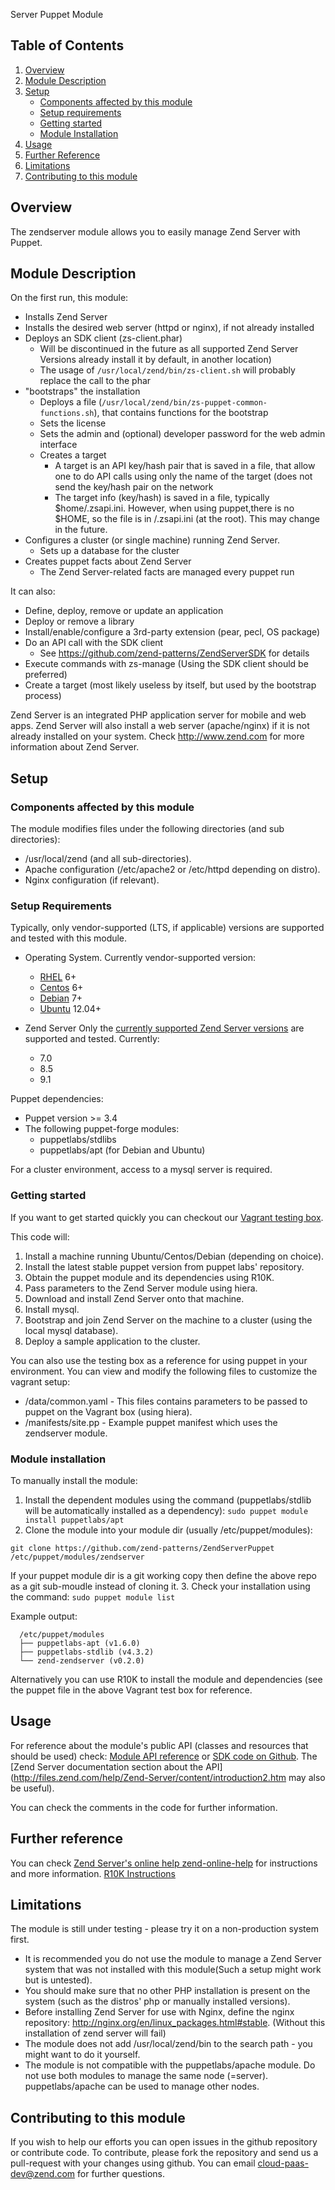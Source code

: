  Server Puppet Module

## Table of Contents

1. [Overview](#overview)
2. [Module Description](#module-description)
3. [Setup](#setup)
    * [Components affected by this module](#components-affected-by-this-module)
    * [Setup requirements](#setup-requirements)
    * [Getting started](#getting-started)
    * [Module Installation](#module-installation)
4. [Usage](#usage)
5. [Further Reference](#further-reference)
5. [Limitations](#limitations)
6. [Contributing to this module](#contributing-to-this-module)

## Overview
The zendserver module allows you to easily manage Zend Server with Puppet.

## Module Description
On the first run, this module:
* Installs Zend Server
* Installs the desired web server (httpd or nginx), if not already installed
* Deploys an SDK client (zs-client.phar)
  * Will be discontinued in the future as all supported Zend Server Versions already install it by default, in another location)
  * The usage of `/usr/local/zend/bin/zs-client.sh` will probably replace the call to the phar
* "bootstraps" the installation
  * Deploys a file (`/usr/local/zend/bin/zs-puppet-common-functions.sh`), that contains functions for the bootstrap
  * Sets the license
  * Sets the admin and (optional) developer password for the web admin interface
  * Creates a target
    * A target is an API key/hash pair that is saved in a file, that allow one to do API calls using only the name of the target (does not send the key/hash pair on the network
    * The target info (key/hash) is saved in a file, typically $home/.zsapi.ini. However, when using puppet,there is no $HOME, so the file is in /.zsapi.ini (at the root).  This may change in the future.
* Configures  a cluster (or single machine) running Zend Server.
  * Sets up a database for the cluster
* Creates puppet facts about Zend Server
  * The Zend Server-related facts are managed every puppet run

It can also:

* Define, deploy, remove or update an application
* Deploy or remove a library
* Install/enable/configure a 3rd-party extension (pear, pecl, OS package)
* Do an API call with the SDK client
  * See https://github.com/zend-patterns/ZendServerSDK for details
* Execute commands with zs-manage (Using the SDK client should be preferred)
* Create a target (most likely useless by itself, but used by the bootstrap process)

Zend Server is an integrated PHP application server for mobile and web apps. Zend Server will also install a web server (apache/nginx) if it is not already installed on your system. Check http://www.zend.com for more information about Zend Server.

## Setup

### Components affected by this module

The module modifies files under the following directories (and sub directories):

 * /usr/local/zend (and all sub-directories).
 * Apache configuration (/etc/apache2 or /etc/httpd depending on distro).
 * Nginx configuration (if relevant).
 
### Setup Requirements

Typically, only vendor-supported (LTS, if applicable) versions are supported and tested with this module.

* Operating System. Currently vendor-supported version:

  * [RHEL](https://access.redhat.com/support/policy/updates/errata/#Life_Cycle_Dates) 6+
  * [Centos](https://wiki.centos.org/About/Product) 6+
  * [Debian](https://wiki.debian.org/DebianReleases) 7+
  * [Ubuntu](https://www.ubuntu.com/info/release-end-of-life) 12.04+

* Zend Server
Only the [currently supported Zend Server versions](http://www.zend.com/en/support-center/support/php-long-term-support) are supported and tested. Currently:
  * 7.0
  * 8.5
  * 9.1

Puppet dependencies:

 * Puppet version >= 3.4
 * The following puppet-forge modules:
    * puppetlabs/stdlibs
    * puppetlabs/apt (for Debian and Ubuntu)

For a cluster environment, access to a mysql server is required.
    
### Getting started
If you want to get started quickly you can checkout our [Vagrant testing box](https://github.com/davidl-zend/zendserverpuppet-vagrant). 

This code will:

 1. Install a machine running Ubuntu/Centos/Debian (depending on choice).
 2. Install the latest stable puppet version from puppet labs' repository.
 3. Obtain the puppet module and its dependencies using R10K.
 4. Pass parameters to the Zend Server module using hiera.
 5. Download and install Zend Server onto that machine.
 6. Install mysql.
 7. Bootstrap and join Zend Server on the machine to a cluster (using the local mysql database).
 8. Deploy a sample application to the cluster.

You can also use the testing box as a reference for using puppet in your environment.
You can view and modify the following files to customize the vagrant setup:

 * /data/common.yaml  - This files contains parameters to be passed to puppet on the Vagrant box (using hiera).
 * /manifests/site.pp - Example puppet manifest which uses the zendserver module.

### Module installation

To manually install the module:

  1. Install the dependent modules using the command (puppetlabs/stdlib will be automatically installed as a dependency):
  ```sudo puppet module install puppetlabs/apt```
  2. Clone the module into your module dir (usually /etc/puppet/modules):

  ```git clone https://github.com/zend-patterns/ZendServerPuppet /etc/puppet/modules/zendserver``` 

  If your puppet module dir is a git working copy then define the above repo as a git sub-moudle instead of cloning it.
  3. Check your installation using the command:
    ```sudo puppet module list```

  Example output:

```
  /etc/puppet/modules
  ├── puppetlabs-apt (v1.6.0)
  ├── puppetlabs-stdlib (v4.3.2)
  └── zend-zendserver (v0.2.0)
```
Alternatively you can use R10K to install the module and dependencies (see the puppet file in the above Vagrant test box for reference.

## Usage
For reference about the module's public API (classes and resources that should be used) check:
[Module API reference](doc/API_REFERENCE.md) or [SDK code on Github](https://github.com/zend-patterns/ZendServerSDK/). The [Zend Server documentation section about the API](http://files.zend.com/help/Zend-Server/content/introduction2.htm may also be useful).

You can check the comments in the code for further information.

## Further reference
You can check [Zend Server's online help zend-online-help](http://files.zend.com/help/Zend-Server/zend-server.htm) for instructions and more information.
[R10K Instructions](http://terrarum.net/blog/puppet-infrastructure-with-r10k.html)

## Limitations
The module is still under testing - please try it on a non-production system first.

  * It is recommended you do not use the module to manage a Zend Server system that was not installed with this module(Such a setup might work but is untested).
  * You should make sure that no other PHP installation is present on the system (such as the distros' php or manually installed versions).
  * Before installing Zend Server for use with Nginx, define the nginx repository: http://nginx.org/en/linux_packages.html#stable. (Without this installation of zend server will fail)
  * The module does not add /usr/local/zend/bin to the search path - you might want to do it yourself.
  * The module is not compatible with the puppetlabs/apache module. Do not use both modules to manage the same node (=server). puppetlabs/apache can be used to manage other nodes.

## Contributing to this module
If you wish to help our efforts you can open issues in the github repository or contribute code.
To contribute, please fork the repository and send us a pull-request with your changes using github.
You can email cloud-paas-dev@zend.com for further questions.
